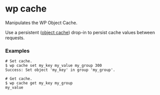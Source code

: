 # wp cache

Manipulates the WP Object Cache.

Use a persistent ([object cache](https://codex.wordpress.org/Class_Reference/WP_Object_Cache)) drop-in to persist cache values between requests.

### Examples

    # Set cache.
    $ wp cache set my_key my_value my_group 300
    Success: Set object 'my_key' in group 'my_group'.

    # Get cache.
    $ wp cache get my_key my_group
    my_value


